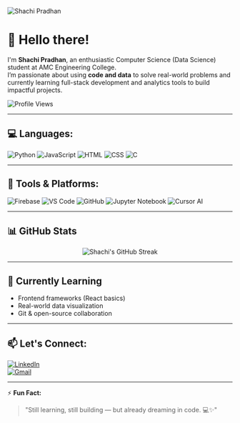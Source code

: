 ![Shachi Pradhan](https://github.com/user-attachments/assets/02e08f84-0398-42f6-aa25-9dc1f9ab5e8e)


# 👋 Hello there!

I'm **Shachi Pradhan**, an enthusiastic Computer Science (Data Science) student at AMC Engineering College.  
I’m passionate about using **code and data** to solve real-world problems and currently learning full-stack development and analytics tools to build impactful projects.

![Profile Views](https://komarev.com/ghpvc/?username=ShachiPradhan&color=blue)

---

## 💻 Languages:

![Python](https://img.shields.io/badge/Python-3776AB?style=for-the-badge&logo=python&logoColor=white)
![JavaScript](https://img.shields.io/badge/JavaScript-F7DF1E?style=for-the-badge&logo=javascript&logoColor=black)
![HTML](https://img.shields.io/badge/HTML5-E34F26?style=for-the-badge&logo=html5&logoColor=white)
![CSS](https://img.shields.io/badge/CSS3-1572B6?style=for-the-badge&logo=css3&logoColor=white)
![C](https://img.shields.io/badge/C-00599C?style=for-the-badge&logo=c&logoColor=white)

---

## 🧰 Tools & Platforms:

![Firebase](https://img.shields.io/badge/Firebase-ffca28?style=for-the-badge&logo=firebase&logoColor=black)
![VS Code](https://img.shields.io/badge/VS_Code-007ACC?style=for-the-badge&logo=visual%20studio%20code&logoColor=white)
![GitHub](https://img.shields.io/badge/GitHub-181717?style=for-the-badge&logo=github&logoColor=white)
![Jupyter Notebook](https://img.shields.io/badge/Jupyter-F37626?style=for-the-badge&logo=jupyter&logoColor=white)
![Cursor AI](https://img.shields.io/badge/Cursor_AI-5D5DFF?style=for-the-badge&logo=data&logoColor=white)

---

## 📊 GitHub Stats

<p align="center">
  <img src="https://streak-stats.demolab.com?user=ShachiPradhan&theme=black-ice&hide_border=true&stroke=0000&background=060A0CD0" alt="Shachi's GitHub Streak"/>
</p>


---

## 🌱 Currently Learning
- Frontend frameworks (React basics)
- Real-world data visualization
- Git & open-source collaboration

---

## 📫 Let's Connect:

[![LinkedIn](https://img.shields.io/badge/LinkedIn-0A66C2?style=for-the-badge&logo=linkedin&logoColor=white)](https://www.linkedin.com/in/shachi-pradhan-386955333/)  
[![Gmail](https://img.shields.io/badge/Gmail-D14836?style=for-the-badge&logo=gmail&logoColor=white)](mailto:shachipradhan81@gmail.com)

---

⚡ **Fun Fact:**  
> "Still learning, still building — but already dreaming in code. 💻✨"
